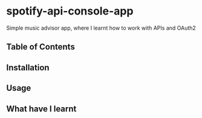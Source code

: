 # spotify-api-console-app
Simple music advisor app, where I learnt how to work with APIs and OAuth2


## Table of Contents

## Installation

## Usage

## What have I learnt

